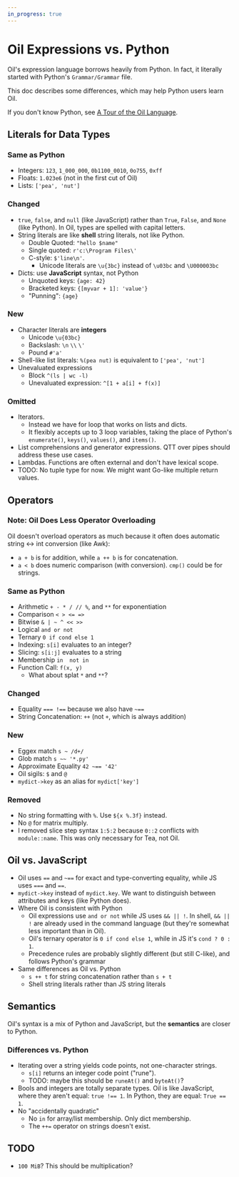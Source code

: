 ```yaml
---
in_progress: true
---
```


Oil Expressions vs. Python
==========================

Oil's expression language borrows heavily from Python.  In fact, it literally
started with Python's `Grammar/Grammar` file.

This doc describes some differences, which may help Python users learn Oil.

If you don't know Python, see [A Tour of the Oil
Language](oil-language-tour.html).

<div id="toc">
</div>

## Literals for Data Types

### Same as Python

- Integers: `123`, `1_000_000`, `0b1100_0010`, `0o755`, `0xff`
- Floats: `1.023e6` (not in the first cut of Oil)
- Lists: `['pea', 'nut']`

### Changed

- `true`, `false`, and `null` (like JavaScript) rather than `True`, `False`,
  and `None` (like Python).  In Oil, types are spelled with capital letters.
- String literals are like **shell** string literals, not like Python.
  - Double Quoted: `"hello $name"`
  - Single quoted: `r'c:\Program Files\'` 
  - C-style: `$'line\n'`.
    - Unicode literals are `\u{3bc}` instead of `\u03bc` and `\U000003bc`
- Dicts: use **JavaScript** syntax, not Python
  - Unquoted keys: `{age: 42}`
  - Bracketed keys: `{[myvar + 1]: 'value'}`
  - "Punning": `{age}`

### New

- Character literals are **integers**
  - Unicode `\u{03bc}`
  - Backslash: `\n`  `\\`  `\'`
  - Pound `#'a'`
- Shell-like list literals: `%(pea nut)` is equivalent to `['pea', 'nut']`
- Unevaluated expressions
  - Block `^(ls | wc -l)`
  - Unevaluated expression: `^[1 + a[i] + f(x)]`

<!--
`%symbol` (used in eggex now, but could also be used as interned strings)
-->

### Omitted

- Iterators.
  - Instead we have for loop that works on lists and dicts.
  - It flexibly accepts up to 3 loop variables, taking the place of Python's
    `enumerate()`, `keys()`, `values()`, and `items()`.
- List comprehensions and generator expressions.  QTT over pipes should address
  these use cases.
- Lambdas.  Functions are often external and don't have lexical scope.
- TODO: No tuple type for now.  We might want Go-like multiple return values.

## Operators

### Note: Oil Does Less Operator Overloading

Oil doesn't overload operators as much because it often does automatic string
<-> int conversion (like Awk):

- `a + b` is for addition, while `a ++ b` is for concatenation.
- `a < b` does numeric comparison (with conversion).  `cmp()` could be for
  strings.

### Same as Python

- Arithmetic `+ - * / // %`, and `**` for exponentiation
- Comparison `< > <= =>`
- Bitwise `& | ~ ^ << >>`
- Logical `and or not`
- Ternary `0 if cond else 1`
- Indexing: `s[i]` evaluates to an integer?
- Slicing: `s[i:j]` evaluates to a string
- Membership `in  not in`
- Function Call: `f(x, y)`
  - What about splat `*` and `**`?

### Changed

- Equality `=== !==` because we also have `~==`
- String Concatenation: `++` (not `+`, which is always addition)

### New

- Eggex match `s ~ /d+/`
- Glob match `s ~~ '*.py'`
- Approximate Equality `42 ~== '42'`
- Oil sigils: `$` and `@`
- `mydict->key` as an alias for `mydict['key']`

### Removed

- No string formatting with `%`.  Use `${x %.3f}` instead.
- No `@` for matrix multiply.
- I removed slice step syntax `1:5:2` because `0::2` conflicts with
  `module::name`.  This was only necessary for Tea, not Oil.

<!--
Do we need `is` and `is not` for identity?
-->

## Oil vs. JavaScript

- Oil uses `==` and `~==` for exact and type-converting equality, while JS uses
  `===` and `==`.
- `mydict->key` instead of `mydict.key`.  We want to distinguish between
  attributes and keys (like Python does).
- Where Oil is consistent with Python
  - Oil expressions use `and or not` while JS uses `&& || !`.  In shell, `&& ||
    !` are already used in the command language (but they're somewhat less
    important than in Oil).
  - Oil's ternary operator is `0 if cond else 1`, while in JS it's `cond ? 0 :
    1`.
  - Precedence rules are probably slightly different (but still C-like), and
    follows Python's grammar
- Same differences as Oil vs. Python
  - `s ++ t` for string concatenation rather than `s + t`
  - Shell string literals rather than JS string literals

## Semantics

Oil's syntax is a mix of Python and JavaScript, but the **semantics** are
closer to Python.

### Differences vs. Python

- Iterating over a string yields code points, not one-character strings.
  - `s[i]` returns an integer code point ("rune").
  - TODO: maybe this should be `runeAt()` and `byteAt()`?
- Bools and integers are totally separate types.  Oil is like JavaScript, where
  they aren't equal: `true !== 1`.  In Python, they are equal: `True == 1`.
- No "accidentally quadratic"
  - No `in` for array/list membership.  Only dict membership.
  - The `++=` operator on strings doesn't exist.

## TODO

- `100 MiB`?  This should be multiplication?

